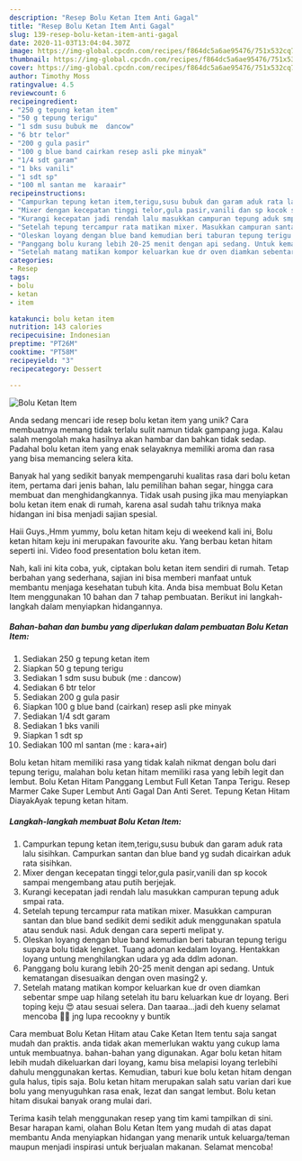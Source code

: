 ```yaml
---
description: "Resep Bolu Ketan Item Anti Gagal"
title: "Resep Bolu Ketan Item Anti Gagal"
slug: 139-resep-bolu-ketan-item-anti-gagal
date: 2020-11-03T13:04:04.307Z
image: https://img-global.cpcdn.com/recipes/f864dc5a6ae95476/751x532cq70/bolu-ketan-item-foto-resep-utama.jpg
thumbnail: https://img-global.cpcdn.com/recipes/f864dc5a6ae95476/751x532cq70/bolu-ketan-item-foto-resep-utama.jpg
cover: https://img-global.cpcdn.com/recipes/f864dc5a6ae95476/751x532cq70/bolu-ketan-item-foto-resep-utama.jpg
author: Timothy Moss
ratingvalue: 4.5
reviewcount: 6
recipeingredient:
- "250 g tepung ketan item"
- "50 g tepung terigu"
- "1 sdm susu bubuk me  dancow"
- "6 btr telor"
- "200 g gula pasir"
- "100 g blue band cairkan resep asli pke minyak"
- "1/4 sdt garam"
- "1 bks vanili"
- "1 sdt sp"
- "100 ml santan me  karaair"
recipeinstructions:
- "Campurkan tepung ketan item,terigu,susu bubuk dan garam aduk rata lalu sisihkan. Campurkan santan dan blue band yg sudah dicairkan aduk rata sisihkan."
- "Mixer dengan kecepatan tinggi telor,gula pasir,vanili dan sp kocok sampai mengembang atau putih berjejak."
- "Kurangi kecepatan jadi rendah lalu masukkan campuran tepung aduk smpai rata."
- "Setelah tepung tercampur rata matikan mixer. Masukkan campuran santan dan blue band sedikit demi sedikit aduk menggunakan spatula atau senduk nasi. Aduk dengan cara seperti melipat y."
- "Oleskan loyang dengan blue band kemudian beri taburan tepung terigu supaya bolu tidak lengket. Tuang adonan kedalam loyang. Hentakkan loyang untung menghilangkan udara yg ada ddlm adonan."
- "Panggang bolu kurang lebih 20-25 menit dengan api sedang. Untuk kematangan disesuaikan dengan oven masing2 y."
- "Setelah matang matikan kompor keluarkan kue dr oven diamkan sebentar smpe uap hilang setelah itu baru keluarkan kue dr loyang. Beri toping keju 😍 atau sesuai selera. Dan taaraa...jadi deh kueny selamat mencoba 🤗😘 jng lupa recookny y buntik"
categories:
- Resep
tags:
- bolu
- ketan
- item

katakunci: bolu ketan item 
nutrition: 143 calories
recipecuisine: Indonesian
preptime: "PT26M"
cooktime: "PT58M"
recipeyield: "3"
recipecategory: Dessert

---
```



![Bolu Ketan Item](https://img-global.cpcdn.com/recipes/f864dc5a6ae95476/751x532cq70/bolu-ketan-item-foto-resep-utama.jpg)

Anda sedang mencari ide resep bolu ketan item yang unik? Cara membuatnya memang tidak terlalu sulit namun tidak gampang juga. Kalau salah mengolah maka hasilnya akan hambar dan bahkan tidak sedap. Padahal bolu ketan item yang enak selayaknya memiliki aroma dan rasa yang bisa memancing selera kita.

Banyak hal yang sedikit banyak mempengaruhi kualitas rasa dari bolu ketan item, pertama dari jenis bahan, lalu pemilihan bahan segar, hingga cara membuat dan menghidangkannya. Tidak usah pusing jika mau menyiapkan bolu ketan item enak di rumah, karena asal sudah tahu triknya maka hidangan ini bisa menjadi sajian spesial.

Haii Guys.,Hmm yummy, bolu ketan hitam keju di weekend kali ini, Bolu ketan hitam keju ini merupakan favourite aku. Yang berbau ketan hitam seperti ini. Video food presentation bolu ketan item.


Nah, kali ini kita coba, yuk, ciptakan bolu ketan item sendiri di rumah. Tetap berbahan yang sederhana, sajian ini bisa memberi manfaat untuk membantu menjaga kesehatan tubuh kita. Anda bisa membuat Bolu Ketan Item menggunakan 10 bahan dan 7 tahap pembuatan. Berikut ini langkah-langkah dalam menyiapkan hidangannya.

<!--inarticleads1-->

##### Bahan-bahan dan bumbu yang diperlukan dalam pembuatan Bolu Ketan Item:

1. Sediakan 250 g tepung ketan item
1. Siapkan 50 g tepung terigu
1. Sediakan 1 sdm susu bubuk (me : dancow)
1. Sediakan 6 btr telor
1. Sediakan 200 g gula pasir
1. Siapkan 100 g blue band (cairkan) resep asli pke minyak
1. Sediakan 1/4 sdt garam
1. Sediakan 1 bks vanili
1. Siapkan 1 sdt sp
1. Sediakan 100 ml santan (me : kara+air)


Bolu ketan hitam memiliki rasa yang tidak kalah nikmat dengan bolu dari tepung terigu, malahan bolu ketan hitam memiliki rasa yang lebih legit dan lembut. Bolu Ketan Hitam Panggang Lembut Full Ketan Tanpa Terigu. Resep Marmer Cake Super Lembut Anti Gagal Dan Anti Seret. Tepung Ketan Hitam DiayakAyak tepung ketan hitam. 

<!--inarticleads2-->

##### Langkah-langkah membuat Bolu Ketan Item:

1. Campurkan tepung ketan item,terigu,susu bubuk dan garam aduk rata lalu sisihkan. Campurkan santan dan blue band yg sudah dicairkan aduk rata sisihkan.
1. Mixer dengan kecepatan tinggi telor,gula pasir,vanili dan sp kocok sampai mengembang atau putih berjejak.
1. Kurangi kecepatan jadi rendah lalu masukkan campuran tepung aduk smpai rata.
1. Setelah tepung tercampur rata matikan mixer. Masukkan campuran santan dan blue band sedikit demi sedikit aduk menggunakan spatula atau senduk nasi. Aduk dengan cara seperti melipat y.
1. Oleskan loyang dengan blue band kemudian beri taburan tepung terigu supaya bolu tidak lengket. Tuang adonan kedalam loyang. Hentakkan loyang untung menghilangkan udara yg ada ddlm adonan.
1. Panggang bolu kurang lebih 20-25 menit dengan api sedang. Untuk kematangan disesuaikan dengan oven masing2 y.
1. Setelah matang matikan kompor keluarkan kue dr oven diamkan sebentar smpe uap hilang setelah itu baru keluarkan kue dr loyang. Beri toping keju 😍 atau sesuai selera. Dan taaraa...jadi deh kueny selamat mencoba 🤗😘 jng lupa recookny y buntik


Cara membuat Bolu Ketan Hitam atau Cake Ketan Item tentu saja sangat mudah dan praktis. anda tidak akan memerlukan waktu yang cukup lama untuk membuatnya. bahan-bahan yang digunakan. Agar bolu ketan hitam lebih mudah dikeluarkan dari loyang, kamu bisa melapisi loyang terlebihi dahulu menggunakan kertas. Kemudian, taburi kue bolu ketan hitam dengan gula halus, tipis saja. Bolu ketan hitam merupakan salah satu varian dari kue bolu yang menyuguhkan rasa enak, lezat dan sangat lembut. Bolu ketan hitam disukai banyak orang mulai dari. 

Terima kasih telah menggunakan resep yang tim kami tampilkan di sini. Besar harapan kami, olahan Bolu Ketan Item yang mudah di atas dapat membantu Anda menyiapkan hidangan yang menarik untuk keluarga/teman maupun menjadi inspirasi untuk berjualan makanan. Selamat mencoba!
